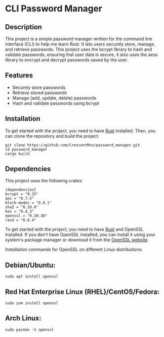 # CLI Password Manager

## Description

This project is a simple password manager written for the command line interface (CLI) to help me learn Rust. It lets users securely store, manage, and retrieve passwords. This project uses the bcrypt library to hash and validate passwords, ensuring that user data is secure, it also uses the aess library to encrypt and decrypt passwords saved by the user.

## Features

- Securely store passwords
- Retrieve stored passwords
- Manage (add, update, delete) passwords
- Hash and validate passwords using bcrypt

## Installation

To get started with the project, you need to have [Rust](https://www.rust-lang.org/tools/install) installed. Then, you can clone the repository and build the project.

```
git clone https://github.com/CrescentMnn/password_manager.git
cd password_manager
cargo build
```
## Dependencies 

This project uses the following crates:

```
[dependencies]
bcrypt = "0.15"
aes = "0.7.5"
block-modes = "0.8.1"
sha2 = "0.10.0"
hex = "0.4.3"
openssl = "0.10.38"
rand = "0.8.4"
```

To get started with the project, you need to have [Rust](https://www.rust-lang.org/tools/install) and OpenSSL installed. If you don't have OpenSSL installed, you can install it using your system's package manager or download it from the [OpenSSL website](https://www.openssl.org/).

Installation commands for OpenSSL on different Linux distributions:

## Debian/Ubuntu:

```
sudo apt install openssl
```
## Red Hat Enterprise Linux (RHEL)/CentOS/Fedora:

```
sudo yum install openssl
```

## Arch Linux:

```
sudo pacman -S openssl
```
